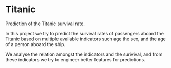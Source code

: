 # Titanic    
Prediction of the Titanic survival rate.    

In this project we try to predict the survival rates of passengers aboard the Titanic based on multiple available indicators such age the sex, and the age of a person aboard the ship.    

We analyse the relation amongst the indicators and the surivival, and from these indicators we try to engineer better features for predictions.
